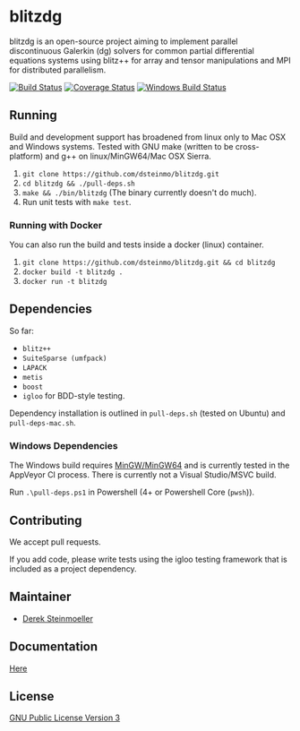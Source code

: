 # blitzdg

blitzdg is an open-source project aiming to implement parallel discontinuous Galerkin (dg) solvers for common partial differential equations systems using blitz++ for array and tensor manipulations and MPI for distributed parallelism.

[![Build Status](https://travis-ci.org/dsteinmo/blitzdg.svg?branch=master)](https://travis-ci.org/WQCG/blitzdg)  [![Coverage Status](https://coveralls.io/repos/github/WQCG/blitzdg/badge.svg?branch=master)](https://coveralls.io/github/WQCG/blitzdg?branch=master) [![Windows Build Status](https://ci.appveyor.com/api/projects/status/pmx725yhsrnq3thu?svg=true)](https://ci.appveyor.com/project/WQCG/blitzdg)

## Running

Build and development support has broadened from linux only to Mac OSX and Windows systems. Tested with GNU make (written to be cross-platform) and g++ on linux/MinGW64/Mac OSX Sierra.

1. `git clone https://github.com/dsteinmo/blitzdg.git`
2. `cd blitzdg && ./pull-deps.sh`
3. `make && ./bin/blitzdg` (The binary currently doesn't do much).
4. Run unit tests with `make test`.

### Running with Docker

You can also run the build and tests inside a docker (linux) container.

1. `git clone https://github.com/dsteinmo/blitzdg.git && cd blitzdg`
2. `docker build -t blitzdg .`
3. `docker run -t blitzdg`

## Dependencies

So far:

* `blitz++`
* `SuiteSparse (umfpack)`
* `LAPACK`
* `metis`
* `boost`
* `igloo` for BDD-style testing.

Dependency installation is outlined in `pull-deps.sh` (tested on Ubuntu) and `pull-deps-mac.sh`.

### Windows Dependencies

The Windows build requires [MinGW/MinGW64](http://www.mingw.org/wiki/Getting_Started "MinGW Installation Instructions") and is currently tested in the AppVeyor CI process. There is currently not a Visual Studio/MSVC build.

Run `.\pull-deps.ps1` in Powershell (4+ or Powershell Core (`pwsh`)).

## Contributing

We accept pull requests.

If you add code, please write tests using the igloo testing framework that is included as a project dependency.

## Maintainer

* [Derek Steinmoeller](https://github.com/dsteinmo)

## Documentation

[Here](https://dsteinmo.github.io/blitzdg "blitzdg Documentation")

## License

[GNU Public License Version 3](https://www.gnu.org/licenses/gpl-3.0.en.html "GPLv3 License")

